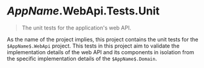 # $AppName$.WebApi.Tests.Unit
> The unit tests for the application's web API.

As the name of the project implies, this project contains the unit tests for the `$AppName$.WebApi` project. This tests in this project aim to validate the implementation details of the web API and its components in isolation from the specific implementation details of the `$AppName$.Domain`.